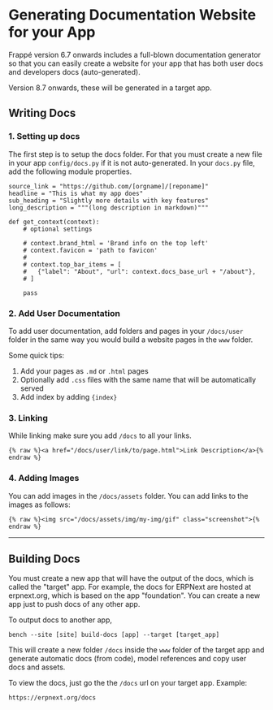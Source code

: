 <!-- add-breadcrumbs -->
# Generating Documentation Website for your App

Frappé version 6.7 onwards includes a full-blown documentation generator so that you can easily create a website for your app that has both user docs and developers docs (auto-generated).

Version 8.7 onwards, these will be generated in a target app.

## Writing Docs

### 1. Setting up docs

The first step is to setup the docs folder. For that you must create a new file in your app `config/docs.py` if it is not auto-generated. In your `docs.py` file, add the following module properties.


    source_link = "https://github.com/[orgname]/[reponame]"
    headline = "This is what my app does"
    sub_heading = "Slightly more details with key features"
    long_description = """(long description in markdown)"""

    def get_context(context):
        # optional settings

        # context.brand_html = 'Brand info on the top left'
        # context.favicon = 'path to favicon'
        #
        # context.top_bar_items = [
        #   {"label": "About", "url": context.docs_base_url + "/about"},
        # ]

    	pass

### 2. Add User Documentation

To add user documentation, add folders and pages in your `/docs/user` folder in the same way you would build a website pages in the `www` folder.

Some quick tips:

1. Add your pages as `.md` or `.html` pages
2. Optionally add `.css` files with the same name that will be automatically served
3. Add index by adding `{index}`

### 3. Linking

While linking make sure you add `/docs` to all your links.


    {% raw %}<a href="/docs/user/link/to/page.html">Link Description</a>{% endraw %}


### 4. Adding Images

You can add images in the `/docs/assets` folder. You can add links to the images as follows:

    {% raw %}<img src="/docs/assets/img/my-img/gif" class="screenshot">{% endraw %}

---


## Building Docs

You must create a new app that will have the output of the docs, which is called the "target" app. For example, the docs for ERPNext are hosted at erpnext.org, which is based on the app "foundation". You can create a new app just to push docs of any other app.

To output docs to another app,

    bench --site [site] build-docs [app] --target [target_app]

This will create a new folder `/docs` inside the `www` folder of the target app and generate automatic docs (from code), model references and copy user docs and assets.

To view the docs, just go the the `/docs` url on your target app. Example:

    https://erpnext.org/docs
